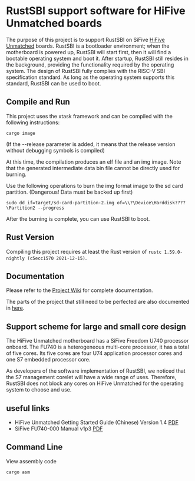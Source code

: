 # RustSBI support software for HiFive Unmatched boards

The purpose of this project is to support RustSBI on SiFive [HiFive Unmatched](https://www.sifive.com/boards/hifive-unmatched) boards.
RustSBI is a bootloader environment; when the motherboard is powered up, RustSBI will start first, then it will find a bootable operating system and boot it.
After startup, RustSBI still resides in the background, providing the functionality required by the operating system.
The design of RustSBI fully complies with the RISC-V SBI specification standard. As long as the operating system supports this standard, RustSBI can be used to boot.

## Compile and Run

This project uses the xtask framework and can be compiled with the following instructions:

```shell
cargo image
```

(If the --release parameter is added, it means that the release version without debugging symbols is compiled)

At this time, the compilation produces an elf file and an img image. Note that the generated intermediate data bin file cannot be directly used for burning.

Use the following operations to burn the img format image to the sd card partition. (Dangerous! Data must be backed up first)

```shell
sudo dd if=target/sd-card-partition-2.img of=\\?\Device\Harddisk????\Partition2 --progress
```

After the burning is complete, you can use RustSBI to boot.

## Rust Version

Compiling this project requires at least the Rust version of `rustc 1.59.0-nightly (c5ecc1570 2021-12-15)`.

## Documentation

Please refer to the [Project Wiki](https://github.com/rustsbi/rustsbi-hifive-unmatched/wiki) for complete documentation.

The parts of the project that still need to be perfected are also documented in [here](https://github.com/rustsbi/rustsbi-hifive-unmatched/wiki/Next…).

## Support scheme for large and small core design

The HiFive Unmatched motherboard has a SiFive Freedom U740 processor onboard. The FU740 is a heterogeneous multi-core processor, it has a total of five cores.
Its five cores are four U74 application processor cores and one S7 embedded processor core.

As developers of the software implementation of RustSBI, we noticed that the S7 management corelet will have a wide range of uses.
Therefore, RustSBI does not block any cores on HiFive Unmatched for the operating system to choose and use.

## useful links

- HiFive Unmatched Getting Started Guide (Chinese) Version 1.4 [PDF](https://sifive.cdn.prismic.io/sifive/b9376339-5d60-45c9-8280-58fd0557c2f0_hifive-unmatched-gsg-v1p4_EN.pdf)
- SiFive FU740-000 Manual v1p3 [PDF](https://sifive.cdn.prismic.io/sifive/de1491e5-077c-461d-9605-e8a0ce57337d_fu740-c000-manual-v1p3.pdf)

## Command Line

View assembly code

```
cargo asm
```
